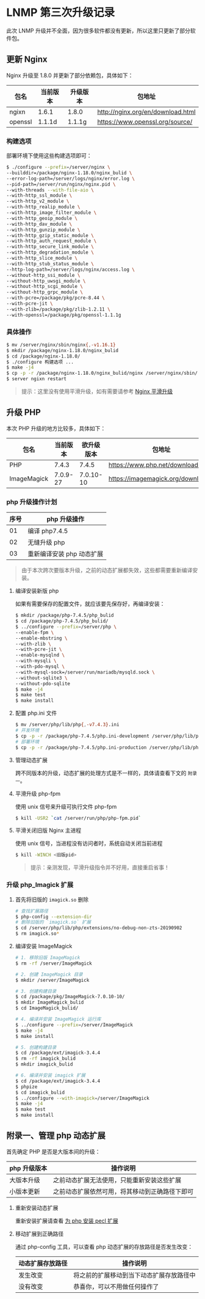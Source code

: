 # LNMP 第三次升级记录

此次 LNMP 升级并不全面，因为很多软件都没有更新，所以这里只更新了部分软件包。

## 更新 Nginx

Nginx 升级至 1.8.0 并更新了部分依赖包，具体如下：

| 包名    | 当前版本 | 升级版本 | 包地址                            |
| ------- | -------- | -------- | --------------------------------- |
| ngixn   | 1.6.1    | 1.8.0    | http://nginx.org/en/download.html |
| openssl | 1.1.1d   | 1.1.1g   | https://www.openssl.org/source/   |

### 构建选项

部署环境下使用这些构建选项即可：

```sh
$ ./configure --prefix=/server/nginx \
--builddir=/package/nginx-1.18.0/nginx_bulid \
--error-log-path=/server/logs/nginx/error.log \
--pid-path=/server/run/nginx/nginx.pid \
--with-threads --with-file-aio \
--with-http_ssl_module \
--with-http_v2_module \
--with-http_realip_module \
--with-http_image_filter_module \
--with-http_geoip_module \
--with-http_dav_module \
--with-http_gunzip_module \
--with-http_gzip_static_module \
--with-http_auth_request_module \
--with-http_secure_link_module \
--with-http_degradation_module \
--with-http_slice_module \
--with-http_stub_status_module \
--http-log-path=/server/logs/nginx/access.log \
--without-http_ssi_module \
--without-http_uwsgi_module \
--without-http_scgi_module \
--without-http_grpc_module \
--with-pcre=/package/pkg/pcre-8.44 \
--with-pcre-jit \
--with-zlib=/package/pkg/zlib-1.2.11 \
--with-openssl=/package/pkg/openssl-1.1.1g
```

### 具体操作

```sh
$ mv /server/nginx/sbin/nginx{,-v1.16.1}
$ mkdir /package/nginx-1.18.0/nginx_bulid
$ cd /package/nginx-1.18.0/
$ ./configure 构建选项 ...
$ make -j4
$ cp -p -r /package/nginx-1.18.0/nginx_bulid/nginx /server/nginx/sbin/
$ server ngixn restart
```

> 提示：这里没有使用平滑升级，如有需要请参考 [Nginx 平滑升级](../../Nginx/03-Nginx平滑升级.md)

## 升级 PHP

本次 PHP 升级的地方比较多，具体如下：

| 包名        | 当前版本 | 欲升级版本 | 包地址                            |
| ----------- | -------- | ---------- | --------------------------------- |
| PHP         | 7.4.3    | 7.4.5      | https://www.php.net/downloads.php |
| ImageMagick | 7.0.9-27 | 7.0.10-10  | https://imagemagick.org/download/ |

### php 升级操作计划

| 序号 | php 升级操作              |
| ---- | ------------------------- |
| 01   | 编译 php7.4.5             |
| 02   | 无缝升级 php              |
| 03   | 重新编译安装 php 动态扩展 |

> 由于本次跨次要版本升级，之前的动态扩展都失效，这些都需要重新编译安装。

1. 编译安装新版 php

    如果有需要保存的配置文件，就应该要先保存好，再编译安装：

    ```sh
    $ mkdir /package/php-7.4.5/php_bulid
    $ cd /package/php-7.4.5/php_bulid/
    $ ../configure --prefix=/server/php \
    --enable-fpm \
    --enable-mbstring \
    --with-zlib \
    --with-pcre-jit \
    --enable-mysqlnd \
    --with-mysqli \
    --with-pdo-mysql \
    --with-mysql-sock=/server/run/mariadb/mysqld.sock \
    --without-sqlite3 \
    --without-pdo-sqlite
    $ make -j4
    $ make test
    $ make install
    ```

2. 配置 php.ini 文件

    ```sh
    $ mv /server/php/lib/php{,-v7.4.3}.ini
    # 开发环境
    $ cp -p -r /package/php-7.4.5/php.ini-development /server/php/lib/php.ini
    # 部署环境
    $ cp -p -r /package/php-7.4.5/php.ini-production /server/php/lib/php.ini
    ```

3. 管理动态扩展

    跨不同版本的升级，动态扩展的处理方式是不一样的，具体请查看下文的 `附录一`。

4. 平滑升级 php-fpm

    使用 unix 信号来升级可执行文件 php-fpm

    ```sh
    $ kill -USR2 `cat /server/run/php/php-fpm.pid`
    ```

5. 平滑关闭旧版 Nginx 主进程

    使用 unix 信号，当进程没有访问者时，系统自动关闭当前进程

    ```sh
    $ kill -WINCH <旧版pid>
    ```

    > 提示：亲测发现，平滑升级指令并不好用，直接重启省事！

### 升级 php_Imagick 扩展

1. 首先将旧版的 `imagick.so` 删除

    ```sh
    # 查找扩展路径
    $ php-config --extension-dir
    # 删除旧版的 `imagick.so` 扩展
    $ cd /server/php/lib/php/extensions/no-debug-non-zts-20190902
    $ rm imagick.so*
    ```

2. 编译安装 ImageMagick

    ```sh
    # 1. 移除旧版 ImageMagick
    $ rm -rf /server/ImageMagick

    # 2. 创建 ImageMagick 目录
    $ mkdir /server/ImageMagick

    # 3. 创建构建目录
    $ cd /package/pkg/ImageMagick-7.0.10-10/
    $ mkdir ImageMagick_bulid
    $ cd ImageMagick_bulid/

    # 4. 编译并安装 ImageMagick 运行库
    $ ../configure --prefix=/server/ImageMagick
    $ make -j4
    $ make install

    # 5. 创建构建目录
    $ cd /package/ext/imagick-3.4.4
    $ rm -rf imagick_bulid
    $ mkdir imagick_bulid

    # 6. 编译并安装 imagick 扩展
    $ cd /package/ext/imagick-3.4.4
    $ phpize
    $ cd imagick_bulid
    $ ../configure --with-imagick=/server/ImageMagick
    $ make -j4
    $ make test
    $ make install
    ```

## 附录一、管理 php 动态扩展

首先确定 PHP 是否是大版本间的升级：

| php 升级版本 | 操作说明                                       |
| ------------ | ---------------------------------------------- |
| 大版本升级   | 之前动态扩展无法使用，只能重新安装这些扩展     |
| 小版本更新   | 之前动态扩展依然可用，将其移动到正确路径下即可 |

1. 重新安装动态扩展

    重新安装扩展请查看 [为 php 安装 pecl 扩展](./04-为php安装pecl扩展.md)

2. 移动扩展到正确路径

    通过 php-config 工具，可以查看 php 动态扩展的存放路径是否发生改变：

    | 动态扩展存放路径 | 操作说明                                 |
    | ---------------- | ---------------------------------------- |
    | 发生改变         | 将之前的扩展移动到当下动态扩展存放路径中 |
    | 没有改变         | 恭喜你，可以不用做任何操作了             |
